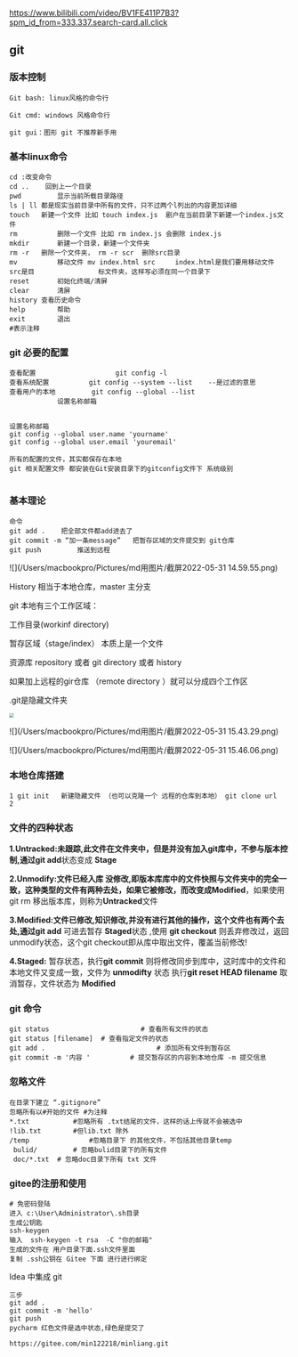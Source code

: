
https://www.bilibili.com/video/BV1FE411P7B3?spm_id_from=333.337.search-card.all.click

## git 

### 版本控制

```
Git bash: linux风格的命令行

Git cmd: windows 风格命令行

git gui：图形 git 不推荐新手用
```

 ### 基本linux命令

```
cd :改变命令
cd ..    回到上一个目录
pwd			显示当前所载目录路径
ls | ll 都是现实当前目录中所有的文件，只不过两个l列出的内容更加详细
touch   新建一个文件 比如 touch index.js  剧户在当前目录下新建一个index.js文件
rm			删除一个文件 比如 rm index.js 会删除 index.js
mkdir		新建一个目录，新建一个文件夹
rm -r 	删除一个文件夹， rm -r scr	删除src目录
mv			移动文件 mv index.html src     index.html是我们要用移动文件 src是目				标文件夹，这样写必须在同一个目录下
reset		初始化终端/清屏
clear		清屏 
history	查看历史命令
help		帮助
exit		退出
#表示注释
```

### git 必要的配置

```
查看配置 					git config -l
查看系统配置 			git config --system --list    --是过滤的意思
查看用户的本地			git config --global --list   
			设置名称邮箱
			
```

```
设置名称邮箱 
git config --global user.name 'yourname'
git config --global user.email 'youremail'

所有的配置的文件，其实都保存在本地 
git 相关配置文件 都安装在Git安装目录下的gitconfig文件下 系统级别 
 
```

###  基本理论

```
命令 
git add .  	 把全部文件都add进去了
git commit -m “加一条message”   把暂存区域的文件提交到 git仓库
git push 		 推送到远程
```



![](/Users/macbookpro/Pictures/md用图片/截屏2022-05-31 14.59.55.png)

History 相当于本地仓库，master 主分支



git 本地有三个工作区域：

工作目录(workinf directory)

暂存区域（stage/index） 本质上是一个文件  

资源库 repository 或者 git directory 或者 history

如果加上远程的gir仓库 （remote directory ）就可以分成四个工作区



.git是隐藏文件夹

<img src="/Users/macbookpro/Pictures/md用图片/截屏2022-05-31 15.14.53.png" style="zoom:50%;" />

![](/Users/macbookpro/Pictures/md用图片/截屏2022-05-31 15.43.29.png) 

 ![](/Users/macbookpro/Pictures/md用图片/截屏2022-05-31 15.46.06.png)

### 本地仓库搭建

```
1 git init   新建隐藏文件 （也可以克隆一个 远程的仓库到本地） git clone url
2
```

### 文件的四种状态

**1.Untracked:**未跟踪,此文件在文件夹中，但是并没有加入git库中，不参与版本控制,通过**git add**状态变成 **Stage** 

**2.Unmodify:**文件已经入库 没修改,即版本库库中的文件快照与文件夹中的完全一致，这种类型的文件有两种去处，如果它被修改，而改变成**Modified**，如果使用 git rm 移出版本库，则称为**Untracked**文件

**3.Modified:**文件已修改,知识修改,并没有进行其他的操作，这个文件也有两个去处,通过**git add** 可进去暂存 **Staged**状态 ,使用 **git checkout** 则丢弃修改过，返回unmodify状态，这个git checkout即从库中取出文件，覆盖当前修改!

**4.Staged:** 暂存状态，执行**git commit** 则将修改同步到库中，这时库中的文件和本地文件又变成一致，文件为 **unmodifty** 状态 执行**git reset HEAD filename** 取消暂存，文件状态为 **Modified**

 ### git 命令

```
git status  					 # 查看所有文件的状态
git status [filename]  # 查看指定文件的状态
git add .							 # 添加所有文件到暂存区
git commit -m '内容 '			 # 提交暂存区的内容到本地仓库 -m 提交信息  

```

### 忽略文件

```
在目录下建立 “.gitignore” 
忽略所有以#开始的文件 #为注释
*.txt 			#忽略所有 .txt结尾的文件，这样的话上传就不会被选中
!lib.txt		#但lib.txt 除外
/temp				#忽略目录下 的其他文件，不包括其他目录temp
 bulid/			# 忽略bulid目录下的所有文件
 doc/*.txt  # 忽略doc目录下所有 txt 文件
```

### gitee的注册和使用

```
# 免密码登陆
进入 c:\User\Administrator\.sh目录
生成公钥匙
ssh-keygen
输入  ssh-keygen -t rsa  -C "你的邮箱"
生成的文件在 用户目录下面.ssh文件里面
复制 .ssh公钥在 Gitee 下面 进行进行绑定
```



Idea 中集成 git

```
三步
git add .
git commit -m 'hello'
git push 
pycharm 红色文件是选中状态,绿色是提交了  

https://gitee.com/min122218/minliang.git

```

